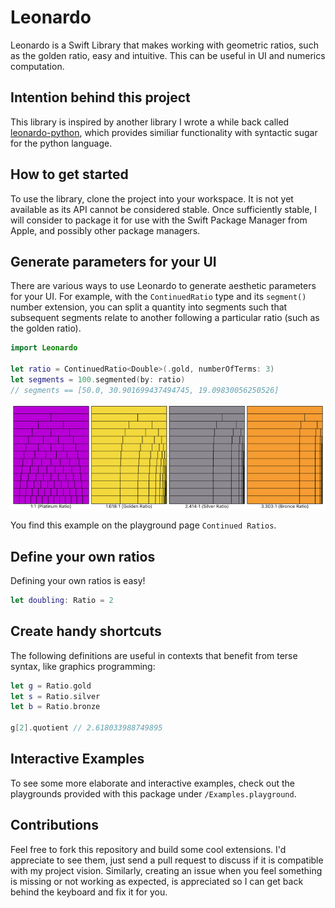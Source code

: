 # Leonardo

Leonardo is a Swift Library that makes working with geometric ratios, such as the golden ratio, easy and intuitive. This can be useful in UI and numerics computation.

## Intention behind this project

This library is inspired by another library I wrote a while back called [leonardo-python](https://github.com/podratz/leonardo-python), which provides similiar functionality with syntactic sugar for the python language.

## How to get started

To use the library, clone the project into your workspace. It is not yet available as its API cannot be considered stable. Once sufficiently stable, I will consider to package it for use with the Swift Package Manager from Apple, and possibly other package managers.

## Generate parameters for your UI

There are various ways to use Leonardo to generate aesthetic parameters for your UI. For example, with the `ContinuedRatio` type and its `segment()` number extension, you can split a quantity into segments such that subsequent segments relate to another following a particular ratio (such as the golden ratio).

```swift
import Leonardo

let ratio = ContinuedRatio<Double>(.gold, numberOfTerms: 3)
let segments = 100.segmented(by: ratio)
// segments == [50.0, 30.901699437494745, 19.09830056250526]
```

![UI parameterized with metallic ratios.](./.github/Images/ContinuedRatio.png 'UI parameterized with metallic ratios.')

You find this example on the playground page `Continued Ratios`.

## Define your own ratios

Defining your own ratios is easy!

```swift
let doubling: Ratio = 2
```

## Create handy shortcuts

The following definitions are useful in contexts that benefit from terse syntax, like graphics programming:

```swift
let g = Ratio.gold
let s = Ratio.silver
let b = Ratio.bronze

g[2].quotient // 2.618033988749895
```

## Interactive Examples

To see some more elaborate and interactive examples, check out the playgrounds provided with this package under `/Examples.playground`.

## Contributions

Feel free to fork this repository and build some cool extensions. I'd appreciate to see them, just send a pull request to discuss if it is compatible with my project vision. Similarly, creating an issue when you feel something is missing or not working as expected, is appreciated so I can get back behind the keyboard and fix it for you.
